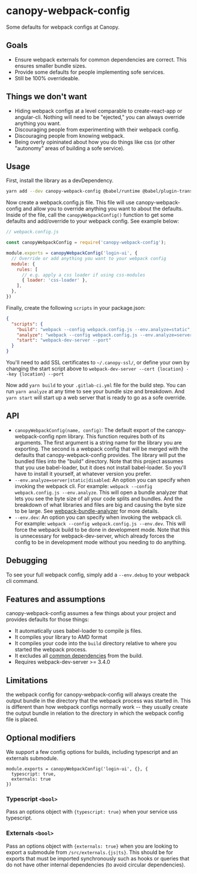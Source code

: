 # canopy-webpack-config
Some defaults for webpack configs at Canopy.

## Goals
- Ensure webpack externals for common dependencies are correct. This ensures smaller bundle sizes.
- Provide some defaults for people implementing sofe services.
- Still be 100% overrideable.

## Things we don't want
- Hiding webpack configs at a level comparable to create-react-app or angular-cli. Nothing will need to be "ejected," you can always override anything you want.
- Discouraging people from experimenting with their webpack config.
- Discouraging people from knowing webpack.
- Being overly opininated about how you do things like css (or other "autonomy" areas of building a sofe service).

## Usage
First, install the library as a devDependency.
```bash
yarn add --dev canopy-webpack-config @babel/runtime @babel/plugin-transform-runtime
```

Now create a webpack.config.js file. This file will use canopy-webpack-config and allow you to override anything you want to about the defaults. Inside of the
file, call the `canopyWebpackConfig()` function to get some defaults and add/override to your webpack config. See example below:

```js
// webpack.config.js

const canopyWebpackConfig = require('canopy-webpack-config');

module.exports = canopyWebpackConfig('login-ui', {
  // Override or add anything you want to your webpack config
  module: {
    rules: [
      // e.g. apply a css loader if using css-modules
      { loader: 'css-loader' },
    ],
  },
})
```

Finally, create the following `scripts` in your package.json:

```json
{
  "scripts": {
    "build": "webpack --config webpack.config.js --env.analyze=static",
    "analyze": "webpack --config webpack.config.js --env.analyze=server",
    "start": "webpack-dev-server --port"
  }
}
```

You'll need to add SSL certificates to `~/.canopy-ssl/`, or define your own by changing the start script above to `webpack-dev-server --cert {location} --key {location} --port`

Now add `yarn build` to your `.gitlab-ci.yml` file for the build step. You can run `yarn analyze` at any time to see your bundle size and breakdown. And `yarn start`
will start up a web server that is ready to go as a sofe override.

## API
- `canopyWebpackConfig(name, config)`: The default export of the canopy-webpack-config npm library. This function requires both of its arguments.
  The first argument is a string name for the library you are exporting. The second is a webpack config that will be merged with the defaults that
  canopy-webpack-config provides. The library will put the bundled files into the "build" directory. Note that this project assumes that you use
  babel-loader, but it does not install babel-loader. So you'll have to install it yourself, at whatever version you prefer.
- `--env.analyze=server|static|disabled`: An option you can specify when invoking the webpack cli. For example: `webpack --config webpack.config.js --env.analyze`. This will open
  a bundle analyzer that lets you see the byte size of all your code splits and bundles. And the breakdown of what libraries and files are big and causing the
  byte size to be large. See [webpack-bundle-analyzer](https://github.com/webpack-contrib/webpack-bundle-analyzer#options-for-plugin) for more details.
- `--env.dev`: An option you can specify when invoking the webpack cli. For example: `webpack --config webpack.config.js --env.dev`. This will force the webpack
  build to be done in development mode. Note that this is unnecessary for webpack-dev-server, which already forces the config to be in development mode without you
  needing to do anything.

## Debugging
To see your full webpack config, simply add a `--env.debug` to your webpack cli command.

## Features and assumptions
canopy-webpack-config assumes a few things about your project and provides defaults for those things:
- It automatically uses babel-loader to compile js files.
- It compiles your library to AMD format
- It compiles your code into the `build` directory relative to where you started the webpack process.
- It excludes all [common dependencies](git@code.canopy.ninja:front-end/gold/common-dependencies.git) from the build.
- Requires webpack-dev-server >= 3.4.0

## Limitations
the webpack config for canopy-webpack-config will always create the output bundle in the directory that the webpack process was started in. This
is different than how webpack configs normally work -- they usually create the output bundle in relation to the directory in which the webpack config
file is placed.

## Optional modifiers
We support a few config options for builds, including typescript and an externals submodule.
```
module.exports = canopyWebpackConfig('login-ui', {}, {
  typescript: true,
  externals: true
})
```
### Typescript `<bool>`
Pass an options object with `{typescript: true}` when your service uss typescript.

### Externals `<bool>`
Pass an options object with `{externals: true}` when you are looking to export a submodule from `/src/externals.{js|ts}`. This should be for exports that must be imported synchronously such as hooks or queries that do not have other internal dependencies (to avoid circular dependencies).
